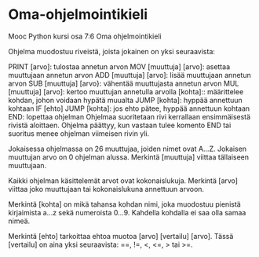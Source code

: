 # Oma-ohjelmointikieli
Mooc Python kursi osa 7:6 Oma ohjelmointikieli


Ohjelma muodostuu riveistä, joista jokainen on yksi seuraavista:

PRINT [arvo]: tulostaa annetun arvon
MOV [muuttuja] [arvo]: asettaa muuttujaan annetun arvon
ADD [muuttuja] [arvo]: lisää muuttujaan annetun arvon
SUB [muuttuja] [arvo}: vähentää muuttujasta annetun arvon
MUL [muuttuja] [arvo]: kertoo muuttujan annetulla arvolla
[kohta]:: määrittelee kohdan, johon voidaan hypätä muualta
JUMP [kohta]: hyppää annettuun kohtaan
IF [ehto] JUMP [kohta]: jos ehto pätee, hyppää annettuun kohtaan
END: lopettaa ohjelman
Ohjelmaa suoritetaan rivi kerrallaan ensimmäisestä rivistä aloittaen. Ohjelma päättyy, kun vastaan tulee komento END tai suoritus menee ohjelman viimeisen rivin yli.

Jokaisessa ohjelmassa on 26 muuttujaa, joiden nimet ovat A...Z. Jokaisen muuttujan arvo on 0 ohjelman alussa. Merkintä [muuttuja] viittaa tällaiseen muuttujaan.

Kaikki ohjelman käsittelemät arvot ovat kokonaislukuja. Merkintä [arvo] viittaa joko muuttujaan tai kokonaislukuna annettuun arvoon.

Merkintä [kohta] on mikä tahansa kohdan nimi, joka muodostuu pienistä kirjaimista a...z sekä numeroista 0...9. Kahdella kohdalla ei saa olla samaa nimeä.

Merkintä [ehto] tarkoittaa ehtoa muotoa [arvo] [vertailu] [arvo]. Tässä [vertailu] on aina yksi seuraavista: ==, !=, <, <=, > tai >=.


